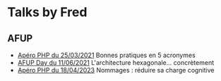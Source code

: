 Talks by Fred
=============

AFUP
----

- [Apéro PHP du 25/03/2021](2021-03-25_Acronymes/index.html) Bonnes pratiques en 5 acronymes
- [AFUP Day du 11/06/2021](2021-06-11_Hexagonal/index.html) L'architecture hexagonale... concrètement
- [Apéro PHP du 18/04/2023](2023-04-18_Charge_cognitive/index.html) Nommages : réduire sa charge cognitive
